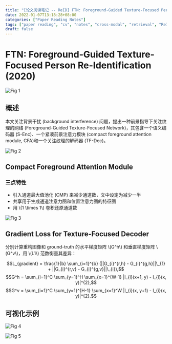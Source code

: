 ```yaml
---
title: "[论文阅读笔记 -- ReID] FTN: Foreground-Guided Texture-Focused Person Re-Identification (2020)"
date: 2022-01-07T13:18:28+08:00
categories: ["Paper Reading Notes"]
tags: ["paper reading", "cv", "notes", "cross-modal", "retrieval", "ReID"]
draft: false
---
```


# FTN: Foreground-Guided Texture-Focused Person Re-Identification (2020)

![Fig 1](/images/2022/PRN158/1.png)

## 概述

本文关注背景干扰 (background interference) 问题，提出一种前景指导下关注纹理的网络 (Foreground-Guided Texture-Focused Network)，其包含一个语义编码器 (S-Enc)、一个紧凑前景注意力模块 (compact foreground attention module, CFA)和一个关注纹理的解码器 (TF-Dec)。  

![Fig 2](/images/2022/PRN158/2.png)

## Compact Foreground Attention Module

### 三点特性
+ 引入通道最大值池化 (CMP) 来减少通道数，文中设定为减少一半
+ 共享用于生成通道注意力图和位置注意力图的特征图
+ 用 \\(1 \times 1\\) 卷积还原通道数

![Fig 3](/images/2022/PRN158/3.png)

## Gradient Loss for Texture-Focused Decoder

分别计算重构图像和 ground-truth 的水平梯度矩阵 \\(G^h\\) 和垂直梯度矩阵 \\(G^v\\)，用 \\(L1\\) 范数衡量其差异：  

$$L_{gradient} = \frac{1}{b} \sum_{i=1}^{b} (||G_{i}^{r,h} - G_{i}^{g,h}||\_{1} + ||G_{i}^{r,v} - G_{i}^{g,v}||\_{i}),$$
$$G^h = \sum_{i=1}^C \sum_{y=1}^H \sum_{x=1}^{W-1} |I_{i}(x+1, y) - I_{i}(x, y)|^{2},$$
$$G^v = \sum_{i=1}^C \sum_{y=1}^{H-1} \sum_{x=1}^W |I_{i}(x, y+1) - I_{i}(x, y)|^{2}.$$

## 可视化示例

![Fig 4](/images/2022/PRN158/4.png)

![Fig 5](/images/2022/PRN158/5.png)
